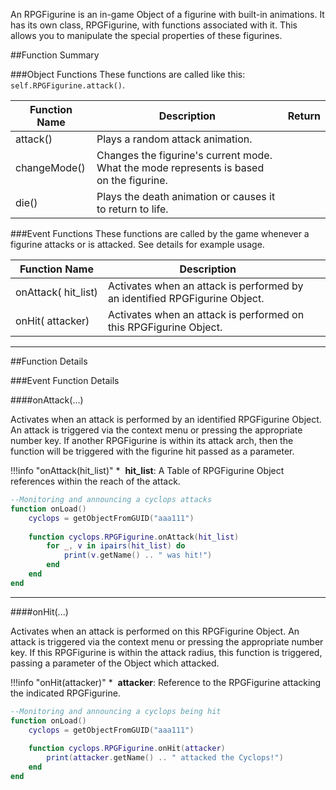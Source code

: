 An RPGFigurine is an in-game Object of a figurine with built-in animations. It has its own class, RPGFigurine, with functions associated with it. This allows you to manipulate the special properties of these figurines.

##Function Summary

###Object Functions
These functions are called like this: `self.RPGFigurine.attack()`.

Function Name | Description | Return
-- | -- | -- 
attack() | Plays a random attack animation. | [<span class="ret boo"></span>](intro#types)
changeMode() | Changes the figurine's current mode. What the mode represents is based on the figurine. | [<span class="ret boo"></span>](intro#types) 
die() | Plays the death animation or causes it to return to life. | [<span class="ret boo"></span>](intro#types) 

###Event Functions
These functions are called by the game whenever a figurine attacks or is attacked. See details for example usage.

Function Name | Description | &nbsp;
-- | -- | --:
onAttack([<span class="tag tab"></span>](intro#types)&nbsp;hit_list) | Activates when an attack is performed by an identified RPGFigurine Object. | [<span class="i"></span>](#onattack)
onHit([<span class="tag obj"></span>](intro#types)&nbsp;attacker) | Activates when an attack is performed on this RPGFigurine Object. | [<span class="i"></span>](#onattack)





---

##Function Details

###Event Function Details

####onAttack(...)

Activates when an attack is performed by an identified RPGFigurine Object. An attack is triggered via the context menu or pressing the appropriate number key. If another RPGFigurine is within its attack arch, then the function will be triggered with the figurine hit passed as a parameter.

!!!info "onAttack(hit_list)"
    * [<span class="tag tab"></span>](intro#types)&nbsp;**hit_list**: A Table of RPGFigurine Object references within the reach of the attack.

``` Lua
--Monitoring and announcing a cyclops attacks
function onLoad()
    cyclops = getObjectFromGUID("aaa111")
    
    function cyclops.RPGFigurine.onAttack(hit_list)
        for _, v in ipairs(hit_list) do
            print(v.getName() .. " was hit!")
        end
    end
end
```

---


####onHit(...)

Activates when an attack is performed on this RPGFigurine Object. An attack is triggered via the context menu or pressing the appropriate number key. If this RPGFigurine is within the attack radius, this function is triggered, passing a parameter of the Object which attacked.

!!!info "onHit(attacker)"
    * [<span class="tag obj"></span>](intro#types)&nbsp;**attacker**: Reference to the RPGFigurine attacking the indicated RPGFigurine.

``` Lua
--Monitoring and announcing a cyclops being hit
function onLoad()
    cyclops = getObjectFromGUID("aaa111")
    
    function cyclops.RPGFigurine.onHit(attacker)
        print(attacker.getName() .. " attacked the Cyclops!")
    end
end
```
